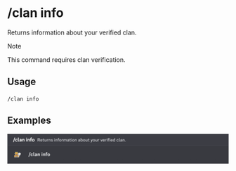 # /clan info

Returns information about your verified clan.

> [!NOTE]
> This command requires clan verification.

## Usage

```
/clan info
```

## Examples

<img src="../../_media/examples/clan/info-0.png" class="prettier" draggable="false">